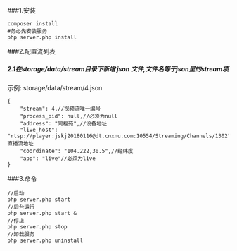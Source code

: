 ###1.安装

    composer install
    #务必先安装服务
    php server.php install 
    
###2.配置流列表
##### 2.1在storage/data/stream目录下新增 json 文件,文件名等于json里的stream项
示例: storage/data/stream/4.json

    {
    	"stream": 4,//视频流唯一编号
    	"process_pid": null,//必须为null
    	"address": "同福苑",//设备地址
    	"live_host": "rtsp://player:jskj20180116@dt.cnxnu.com:10554/Streaming/Channels/1302",//直播流地址
    	"coordinate": "104.222,30.5",//经纬度
    	"app": "live"//必须为live
    }
###3.命令

    //启动
    php server.php start 
    //后台运行
    php server.php start &
    //停止
    php server.php stop
    //卸载服务
    php server.php uninstall
